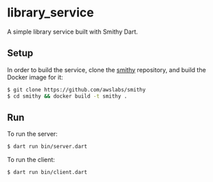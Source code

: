 # library_service

A simple library service built with Smithy Dart.

## Setup

In order to build the service, clone the [smithy](https://github.com/awslabs/smithy) repository, and build the Docker image for it: 

```sh
$ git clone https://github.com/awslabs/smithy
$ cd smithy && docker build -t smithy .
```

## Run

To run the server:

```sh
$ dart run bin/server.dart
```

To run the client:

```sh
$ dart run bin/client.dart
```
